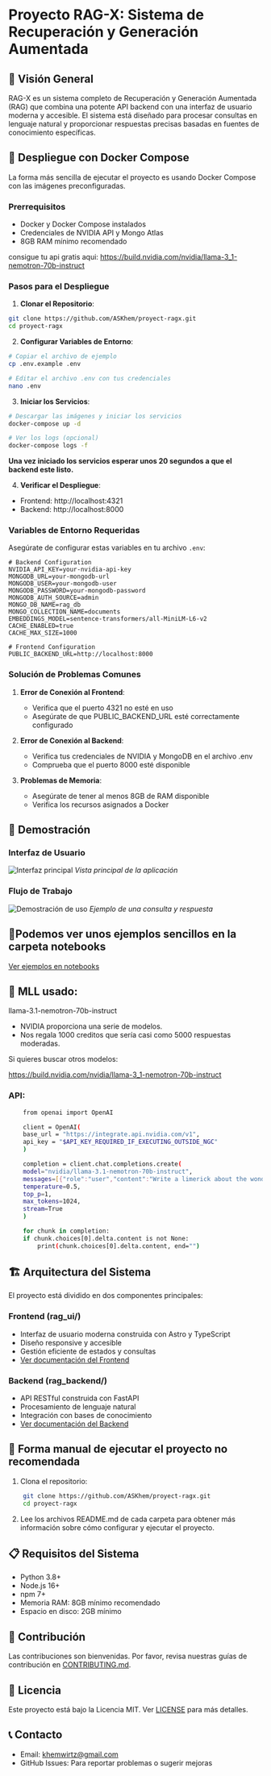 # Proyecto RAG-X: Sistema de Recuperación y Generación Aumentada

## 🌟 Visión General

RAG-X es un sistema completo de Recuperación y Generación Aumentada (RAG) que combina una potente API backend con una interfaz de usuario moderna y accesible. El sistema está diseñado para procesar consultas en lenguaje natural y proporcionar respuestas precisas basadas en fuentes de conocimiento específicas.

## 🎯 Despliegue con Docker Compose

La forma más sencilla de ejecutar el proyecto es usando Docker Compose con las imágenes preconfiguradas.

### Prerrequisitos

- Docker y Docker Compose instalados
- Credenciales de NVIDIA API y Mongo Atlas
- 8GB RAM mínimo recomendado

consigue tu api gratis aqui: https://build.nvidia.com/nvidia/llama-3_1-nemotron-70b-instruct

### Pasos para el Despliegue

1. **Clonar el Repositorio**:

```bash
git clone https://github.com/ASKhem/proyect-ragx.git
cd proyect-ragx
```

2. **Configurar Variables de Entorno**:

```bash
# Copiar el archivo de ejemplo
cp .env.example .env

# Editar el archivo .env con tus credenciales
nano .env
```

3. **Iniciar los Servicios**:

```bash
# Descargar las imágenes y iniciar los servicios
docker-compose up -d

# Ver los logs (opcional)
docker-compose logs -f
```

**Una vez iniciado los servicios esperar unos 20 segundos a que el backend este listo.**

4. **Verificar el Despliegue**:

- Frontend: http://localhost:4321
- Backend: http://localhost:8000

### Variables de Entorno Requeridas

Asegúrate de configurar estas variables en tu archivo `.env`:

```env
# Backend Configuration
NVIDIA_API_KEY=your-nvidia-api-key
MONGODB_URL=your-mongodb-url
MONGODB_USER=your-mongodb-user
MONGODB_PASSWORD=your-mongodb-password
MONGODB_AUTH_SOURCE=admin
MONGO_DB_NAME=rag_db
MONGO_COLLECTION_NAME=documents
EMBEDDINGS_MODEL=sentence-transformers/all-MiniLM-L6-v2
CACHE_ENABLED=true
CACHE_MAX_SIZE=1000

# Frontend Configuration
PUBLIC_BACKEND_URL=http://localhost:8000
```

### Solución de Problemas Comunes

1. **Error de Conexión al Frontend**:
   - Verifica que el puerto 4321 no esté en uso
   - Asegúrate de que PUBLIC_BACKEND_URL esté correctamente configurado

2. **Error de Conexión al Backend**:
   - Verifica tus credenciales de NVIDIA y MongoDB en el archivo .env
   - Comprueba que el puerto 8000 esté disponible

3. **Problemas de Memoria**:
   - Asegúrate de tener al menos 8GB de RAM disponible
   - Verifica los recursos asignados a Docker

## 🎯 Demostración

### Interfaz de Usuario

![Interfaz principal](docs/images/img1.png)
*Vista principal de la aplicación*

### Flujo de Trabajo

![Demostración de uso](docs/images/demo.gif)
*Ejemplo de una consulta y respuesta*


## 📓Podemos ver unos ejemplos sencillos en la carpeta notebooks

[Ver ejemplos en notebooks](notebooks/README.md)

##  🤖 MLL usado:

llama-3.1-nemotron-70b-instruct

- NVIDIA proporciona una serie de modelos.
- Nos regala 1000 creditos que sería casi como 5000 respuestas moderadas.

Si quieres buscar otros modelos:

https://build.nvidia.com/nvidia/llama-3_1-nemotron-70b-instruct

### API:

```bash
    from openai import OpenAI

    client = OpenAI(
    base_url = "https://integrate.api.nvidia.com/v1",
    api_key = "$API_KEY_REQUIRED_IF_EXECUTING_OUTSIDE_NGC"
    )

    completion = client.chat.completions.create(
    model="nvidia/llama-3.1-nemotron-70b-instruct",
    messages=[{"role":"user","content":"Write a limerick about the wonders of GPU computing."}],
    temperature=0.5,
    top_p=1,
    max_tokens=1024,
    stream=True
    )

    for chunk in completion:
    if chunk.choices[0].delta.content is not None:
        print(chunk.choices[0].delta.content, end="")
```

## 🏗️ Arquitectura del Sistema

El proyecto está dividido en dos componentes principales:

### Frontend (rag_ui/)

- Interfaz de usuario moderna construida con Astro y TypeScript
- Diseño responsive y accesible
- Gestión eficiente de estados y consultas
- [Ver documentación del Frontend](rag_ui/README.md)

### Backend (rag_backend/)

- API RESTful construida con FastAPI
- Procesamiento de lenguaje natural
- Integración con bases de conocimiento
- [Ver documentación del Backend](rag_backend/README.md)

## 🚀 Forma manual de ejecutar el proyecto no recomendada

1. Clona el repositorio:

```bash
    git clone https://github.com/ASKhem/proyect-ragx.git
    cd proyect-ragx
```

2. Lee los archivos README.md de cada carpeta para obtener más información sobre cómo configurar y ejecutar el proyecto.


## 📋 Requisitos del Sistema

- Python 3.8+
- Node.js 16+
- npm 7+
- Memoria RAM: 8GB mínimo recomendado
- Espacio en disco: 2GB mínimo

## 🤝 Contribución

Las contribuciones son bienvenidas. Por favor, revisa nuestras guías de contribución en [CONTRIBUTING.md](./CONTRIBUTING.md).

## 📄 Licencia

Este proyecto está bajo la Licencia MIT. Ver [LICENSE](./LICENSE) para más detalles.

## 📞 Contacto

- Email: khemwirtz@gmail.com
- GitHub Issues: Para reportar problemas o sugerir mejoras
